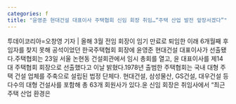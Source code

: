 ```yaml
---
categories: f
title: "윤영준 현대건설 대표이사 주택협회 신임 회장 취임…“주택 산업 발전 앞장서겠다”"
---
```

투데이코리아=오창영 기자 | 올해 3월 전임 회장이 임기 만료로 퇴임한 이래 6개월째 후임자를 찾지 못해 공석이었던 한국주택협회 회장에 윤영준 현대건설 대표이사가 선출됐다.주택협회는 23일 서울 논현동 건설회관에서 임시 총회를 열고, 윤 대표이사를 제14대 주택협회 회장으로 선출했다고 이날 밝혔다.1978년 출범한 주택협회는 국내 대형 주택 건설 업체를 주축으로 설립된 법정 단체다. 현대건설, 삼성물산, GS건설, 대우건설 등 다수의 대형 건설사를 포함해 총 63개 회원사가 있다.윤 신임 회장은 취임사에서 “최근 주택 산업 환경은